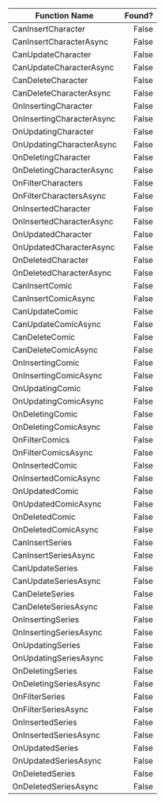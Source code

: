 Function Name                                      |     Found?
---------------------------------------------------|----------:
CanInsertCharacter                                 |      False
CanInsertCharacterAsync                            |      False
CanUpdateCharacter                                 |      False
CanUpdateCharacterAsync                            |      False
CanDeleteCharacter                                 |      False
CanDeleteCharacterAsync                            |      False
OnInsertingCharacter                               |      False
OnInsertingCharacterAsync                          |      False
OnUpdatingCharacter                                |      False
OnUpdatingCharacterAsync                           |      False
OnDeletingCharacter                                |      False
OnDeletingCharacterAsync                           |      False
OnFilterCharacters                                 |      False
OnFilterCharactersAsync                            |      False
OnInsertedCharacter                                |      False
OnInsertedCharacterAsync                           |      False
OnUpdatedCharacter                                 |      False
OnUpdatedCharacterAsync                            |      False
OnDeletedCharacter                                 |      False
OnDeletedCharacterAsync                            |      False
CanInsertComic                                     |      False
CanInsertComicAsync                                |      False
CanUpdateComic                                     |      False
CanUpdateComicAsync                                |      False
CanDeleteComic                                     |      False
CanDeleteComicAsync                                |      False
OnInsertingComic                                   |      False
OnInsertingComicAsync                              |      False
OnUpdatingComic                                    |      False
OnUpdatingComicAsync                               |      False
OnDeletingComic                                    |      False
OnDeletingComicAsync                               |      False
OnFilterComics                                     |      False
OnFilterComicsAsync                                |      False
OnInsertedComic                                    |      False
OnInsertedComicAsync                               |      False
OnUpdatedComic                                     |      False
OnUpdatedComicAsync                                |      False
OnDeletedComic                                     |      False
OnDeletedComicAsync                                |      False
CanInsertSeries                                    |      False
CanInsertSeriesAsync                               |      False
CanUpdateSeries                                    |      False
CanUpdateSeriesAsync                               |      False
CanDeleteSeries                                    |      False
CanDeleteSeriesAsync                               |      False
OnInsertingSeries                                  |      False
OnInsertingSeriesAsync                             |      False
OnUpdatingSeries                                   |      False
OnUpdatingSeriesAsync                              |      False
OnDeletingSeries                                   |      False
OnDeletingSeriesAsync                              |      False
OnFilterSeries                                     |      False
OnFilterSeriesAsync                                |      False
OnInsertedSeries                                   |      False
OnInsertedSeriesAsync                              |      False
OnUpdatedSeries                                    |      False
OnUpdatedSeriesAsync                               |      False
OnDeletedSeries                                    |      False
OnDeletedSeriesAsync                               |      False
